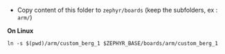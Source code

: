 - Copy content of this folder to `zephyr/boards` (keep the subfolders, ex : `arm/`)

__On Linux__
```
ln -s $(pwd)/arm/custom_berg_1 $ZEPHYR_BASE/boards/arm/custom_berg_1
```